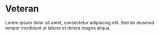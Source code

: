 # Veteran

Lorem ipsum dolor sit amet, consectetur adipiscing elit. Sed do eiusmod tempor incididunt ut labore et dolore magna aliqua.
